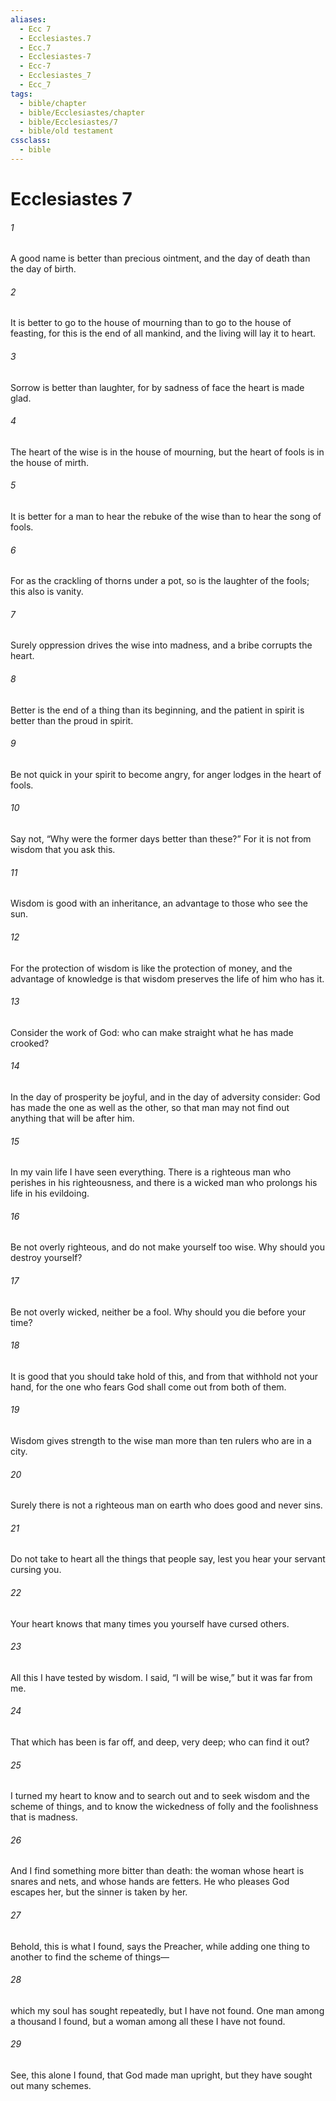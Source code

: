 ```yaml
---
aliases:
  - Ecc 7
  - Ecclesiastes.7
  - Ecc.7
  - Ecclesiastes-7
  - Ecc-7
  - Ecclesiastes_7
  - Ecc_7
tags:
  - bible/chapter
  - bible/Ecclesiastes/chapter
  - bible/Ecclesiastes/7
  - bible/old testament
cssclass:
  - bible
---
```


# Ecclesiastes 7

###### 1
A good name is better than precious ointment, and the day of death than the day of birth.
###### 2
It is better to go to the house of mourning than to go to the house of feasting, for this is the end of all mankind, and the living will lay it to heart.
###### 3
Sorrow is better than laughter,   for by sadness of face the heart is made glad.
###### 4
The heart of the wise is in the house of mourning, but the heart of fools is in the house of mirth.
###### 5
It is better for a man to hear the rebuke of the wise than to hear the song of fools.
###### 6
For as the crackling of thorns under a pot, so is the laughter of the fools; this also is vanity.
###### 7
Surely oppression drives the wise into madness, and a bribe corrupts the heart.
###### 8
Better is the end of a thing than its beginning, and the patient in spirit is better than the proud in spirit.
###### 9
Be not quick in your spirit to become angry,   for anger lodges in the heart of fools.
###### 10
Say not, “Why were the former days better than these?” For it is not from wisdom that you ask this.
###### 11
Wisdom is good with an inheritance, an advantage to those who see the sun.
###### 12
For the protection of wisdom is like the protection of money, and the advantage of knowledge is that wisdom preserves the life of him who has it.
###### 13
Consider the work of God:   who can make straight what he has made crooked?
###### 14
In the day of prosperity be joyful, and in the day of adversity consider: God has made the one as well as the other, so that man may not find out anything that will be after him.
###### 15
In my vain life I have seen everything. There is a righteous man who perishes in his righteousness, and there is a wicked man who prolongs his life in his evildoing.
###### 16
Be not overly righteous, and do not make yourself too wise. Why should you destroy yourself?
###### 17
Be not overly wicked, neither be a fool. Why should you die before your time?
###### 18
It is good that you should take hold of this, and from that withhold not your hand, for the one who fears God shall come out from both of them.
###### 19
Wisdom gives strength to the wise man more than ten rulers who are in a city.
###### 20
Surely there is not a righteous man on earth who does good and never sins.
###### 21
Do not take to heart all the things that people say, lest you hear your servant cursing you.
###### 22
Your heart knows that many times you yourself have cursed others.
###### 23
All this I have tested by wisdom. I said, “I will be wise,” but it was far from me.
###### 24
That which has been is far off, and deep, very deep; who can find it out?
###### 25
I turned my heart to know and to search out and to seek wisdom and the scheme of things, and to know the wickedness of folly and the foolishness that is madness.
###### 26
And I find something more bitter than death: the woman whose heart is snares and nets, and whose hands are fetters. He who pleases God escapes her, but the sinner is taken by her.
###### 27
Behold, this is what I found, says the Preacher, while adding one thing to another to find the scheme of things—
###### 28
which my soul has sought repeatedly, but I have not found. One man among a thousand I found, but a woman among all these I have not found.
###### 29
See, this alone I found, that God made man upright, but they have sought out many schemes.


